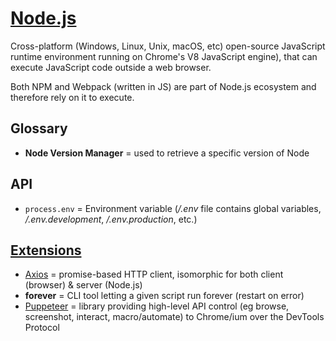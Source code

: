 # [Node.js](https://nodejs.org)

Cross-platform (Windows, Linux, Unix, macOS, etc) open-source JavaScript runtime environment running on Chrome's V8 JavaScript engine), that can execute JavaScript code outside a web browser.

Both NPM and Webpack (written in JS) are part of Node.js ecosystem and therefore rely on it to execute.

## Glossary

* **Node Version Manager** = used to retrieve a specific version of Node

## API

* `process.env` = Environment variable (_/.env_ file contains global variables, _/.env.development_, _/.env.production_, etc.)

## [Extensions](https://www.npmjs.com/package)

* [Axios](https://axios-http.com) = promise-based HTTP client, isomorphic for both client (browser) & server (Node.js)
* **forever** = CLI tool letting a given script run forever (restart on error)
* [Puppeteer](https://pptr.dev) = library providing high-level API control (eg browse, screenshot, interact, macro/automate) to Chrome/ium over the DevTools Protocol

